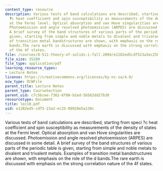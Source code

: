 ```yaml
---
content_type: resource
description: Various tests of band calculations are described, starting from speci
  ?c heat coefficient and spin susceptibility as measurements of the density of states
  at the Fermi level. Optical absorption and van Hove singularities are discussed.
  Photoemission and angle resolved photoemission (ARPES) are discussed in some detail.
  A brief survey of the band structures of various parts of the periodic table is
  given, starting from simple and noble metals to divalent and trivalent metals. Examples
  of transition metal bandstructures are shown, with emphasis on the role of the d
  bands.The rare earth is discussed with emphasis on the strong correlation nature
  of the 4f states.
file: /courses/8-511-theory-of-solids-i-fall-2004/e1282ed5cdf523a3ec2509928e5a138c_lec10.pdf
file_size: 35289
file_type: application/pdf
learning_resource_types:
- Lecture Notes
license: https://creativecommons.org/licenses/by-nc-sa/4.0/
ocw_type: OCWFile
parent_title: Lecture Notes
parent_type: CourseSection
parent_uid: c7c5bcee-7362-6f08-b1ed-5b562dd27b30
resourcetype: Document
title: lec10.pdf
uid: e1282ed5-cdf5-23a3-ec25-09928e5a138c
---
```

Various tests of band calculations are described, starting from speci ?c heat coefficient and spin susceptibility as measurements of the density of states at the Fermi level. Optical absorption and van Hove singularities are discussed. Photoemission and angle resolved photoemission (ARPES) are discussed in some detail. A brief survey of the band structures of various parts of the periodic table is given, starting from simple and noble metals to divalent and trivalent metals. Examples of transition metal bandstructures are shown, with emphasis on the role of the d bands.The rare earth is discussed with emphasis on the strong correlation nature of the 4f states.